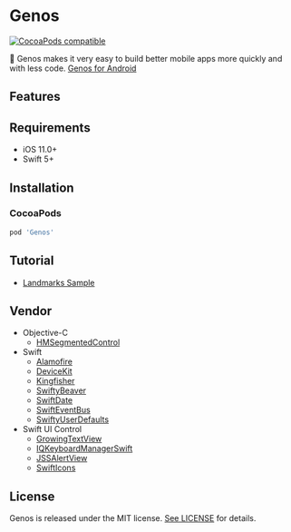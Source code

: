 # Genos

[![CocoaPods compatible](https://img.shields.io/cocoapods/v/Genos.svg)](https://cocoapods.org/pods/Genos)

👊 Genos makes it very easy to build better mobile apps more quickly and with less code.
[Genos for Android](https://github.com/nyssance/genos)

## Features

## Requirements

- iOS 11.0+
- Swift 5+

## Installation

### CocoaPods

```ruby
pod 'Genos'
```

## Tutorial

- [Landmarks Sample](https://github.com/nyssance/Landmarks)

## Vendor

- Objective-C
  - [HMSegmentedControl](https://github.com/HeshamMegid/HMSegmentedControl)
- Swift
  - [Alamofire](https://github.com/Alamofire/Alamofire)
  - [DeviceKit](https://github.com/dennisweissmann/DeviceKit)
  - [Kingfisher](https://github.com/onevcat/Kingfisher)
  - [SwiftyBeaver](https://github.com/SwiftyBeaver/SwiftyBeaver)
  - [SwiftDate](https://github.com/malcommac/SwiftDate)
  - [SwiftEventBus](https://github.com/cesarferreira/SwiftEventBus)
  - [SwiftyUserDefaults](https://github.com/radex/SwiftyUserDefaults)
- Swift UI Control
  - [GrowingTextView](https://github.com/KennethTsang/GrowingTextView)
  - [IQKeyboardManagerSwift](https://github.com/hackiftekhar/IQKeyboardManager)
  - [JSSAlertView](https://github.com/openstakes/JSSAlertView)
  - [SwiftIcons](https://github.com/ranesr/SwiftIcons)

## License

Genos is released under the MIT license. [See LICENSE](https://github.com/nyssance/GenosSwift/blob/master/LICENSE) for details.
